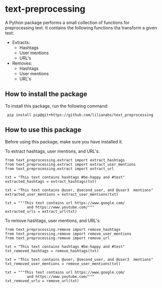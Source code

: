 # text-preprocessing

A Python package performs a small collection of functions for preprocessing text. It contains the following functions tha transform a given text:

* Extracts:
  * Hashtags
  * User mentions
  * URL's
* Removes:
  * Hashtags
  * User mentions
  * URL's

## How to install the package

To install this package, run the following command:

```
 pip install pip@git+https://github.com/lilianabs/text_preprocessing
```

## How to use this package
Before using this package, make sure you have installed it.

To extract hashtags, user mentions, and URL's:

```
from text_preprocessing.extract import extract_hashtags
from text_preprocessing.extract import extract_user_mentions
from text_preprocessing.extract import extract_url

txt = "This text contains hashtags #be-happy and #test"
extracted_hashtags = extract_hashtags(txt)

txt = "This text contains @user, @second_user, and @user3  mentions"
extracted_user_mentions = extract_user_mentions(txt)

txt = """This text contains url https://www.google.com/ 
          and https://www.youtube.com/"""
extracted_urls = extract_url(txt)
```

To remove hashtags, user mentions, and URL's:

```
from text_preprocessing.remove import remove_hashtags
from text_preprocessing.remove import remove_user_mentions
from text_preprocessing.remove import remove_url

txt = "This text contains hashtags #be-happy and #test"
txt_removed_hashtags = remove_hashtags(txt)

txt = "This text contains @user, @second_user, and @user3  mentions"
txt_removed_user_mentions = remove_user_mentions(txt)

txt = """This text contains url https://www.google.com/ 
          and https://www.youtube.com/"""
txt_removed_urls = remove_url(txt)
```
